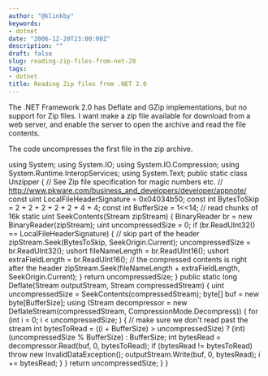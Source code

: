 ```yaml
---
author: "@klinkby"
keywords:
- dotnet
date: "2006-12-20T23:00:00Z"
description: ""
draft: false
slug: reading-zip-files-from-net-20
tags:
- dotnet
title: Reading Zip files from .NET 2.0
---
```



The .NET Framework 2.0 has Deflate and GZip implementations, but no support for Zip files. I want make a zip file available for download from a web server, and enable the server to open the archive and read the file contents.

The code uncompresses the first file in the zip archive.

 <span class="kwrd">using</span> System; <span class="kwrd">using</span> System.IO; <span class="kwrd">using</span> System.IO.Compression; <span class="kwrd">using</span> System.Runtime.InteropServices; <span class="kwrd">using</span> System.Text;  <span class="kwrd">public</span> <span class="kwrd">static</span> <span class="kwrd">class</span> Unzipper {     <span class="rem">// See Zip file specification for magic numbers etc.</span>     <span class="rem">// http://www.pkware.com/business_and_developers/developer/appnote/</span>     <span class="kwrd">const</span> <span class="kwrd">uint</span> LocalFileHeaderSignature = 0x04034b50;     <span class="kwrd">const</span> <span class="kwrd">int</span> BytesToSkip = 2 + 2 + 2 + 2 + 2 + 4 + 4;     <span class="kwrd">const</span> <span class="kwrd">int</span> BufferSize = 1<<14; <span class="rem">// read chunks of 16k</span>      <span class="kwrd">static</span> <span class="kwrd">uint</span> SeekContents(Stream zipStream)     {         BinaryReader br = <span class="kwrd">new</span> BinaryReader(zipStream);         <span class="kwrd">uint</span> uncompressedSize = 0;         <span class="kwrd">if</span> (br.ReadUInt32() == LocalFileHeaderSignature)         {             <span class="rem">// skip part of the header</span>             zipStream.Seek(BytesToSkip, SeekOrigin.Current);             uncompressedSize = br.ReadUInt32();             <span class="kwrd">ushort</span> fileNameLength = br.ReadUInt16();             <span class="kwrd">ushort</span> extraFieldLength = br.ReadUInt16();             <span class="rem">// the compressed contents is right after the header</span>             zipStream.Seek(fileNameLength + extraFieldLength, SeekOrigin.Current);         }         <span class="kwrd">return</span> uncompressedSize;             }      <span class="kwrd">public</span> <span class="kwrd">static</span> <span class="kwrd">long</span> Deflate(Stream outputStream, Stream compressedStream)     {         <span class="kwrd">uint</span> uncompressedSize = SeekContents(compressedStream);         <span class="kwrd">byte</span>[] buf = <span class="kwrd">new</span> <span class="kwrd">byte</span>[BufferSize];         <span class="kwrd">using</span> (Stream decompressor = <span class="kwrd">new</span> DeflateStream(compressedStream, CompressionMode.Decompress))         {             <span class="kwrd">for</span> (<span class="kwrd">int</span> i = 0; i < uncompressedSize; )             {                 <span class="rem">// make sure we don't read past the stream</span>                 <span class="kwrd">int</span> bytesToRead = ((i + BufferSize) > uncompressedSize)                     ? (<span class="kwrd">int</span>)(uncompressedSize % BufferSize)                     : BufferSize;                 <span class="kwrd">int</span> bytesRead = decompressor.Read(buf, 0, bytesToRead);                 <span class="kwrd">if</span> (bytesRead != bytesToRead)                     <span class="kwrd">throw</span> <span class="kwrd">new</span> InvalidDataException();                 outputStream.Write(buf, 0, bytesRead);                 i += bytesRead;             }         }         <span class="kwrd">return</span> uncompressedSize;     } }

